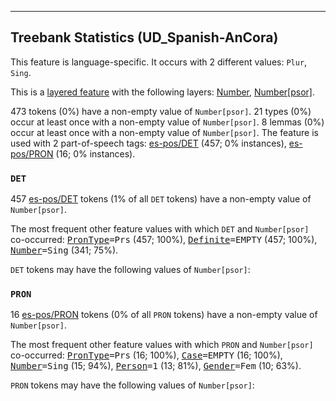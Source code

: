 

--------------------------------------------------------------------------------

## Treebank Statistics (UD_Spanish-AnCora)

This feature is language-specific.
It occurs with 2 different values: `Plur`, `Sing`.

This is a <a href="../../u/overview/feat-layers.html">layered feature</a> with the following layers: [Number](), [Number[psor]]().

473 tokens (0%) have a non-empty value of `Number[psor]`.
21 types (0%) occur at least once with a non-empty value of `Number[psor]`.
8 lemmas (0%) occur at least once with a non-empty value of `Number[psor]`.
The feature is used with 2 part-of-speech tags: [es-pos/DET]() (457; 0% instances), [es-pos/PRON]() (16; 0% instances).

### `DET`

457 [es-pos/DET]() tokens (1% of all `DET` tokens) have a non-empty value of `Number[psor]`.

The most frequent other feature values with which `DET` and `Number[psor]` co-occurred: <tt><a href="PronType.html">PronType</a>=Prs</tt> (457; 100%), <tt><a href="Definite.html">Definite</a>=EMPTY</tt> (457; 100%), <tt><a href="Number.html">Number</a>=Sing</tt> (341; 75%).

`DET` tokens may have the following values of `Number[psor]`:


### `PRON`

16 [es-pos/PRON]() tokens (0% of all `PRON` tokens) have a non-empty value of `Number[psor]`.

The most frequent other feature values with which `PRON` and `Number[psor]` co-occurred: <tt><a href="PronType.html">PronType</a>=Prs</tt> (16; 100%), <tt><a href="Case.html">Case</a>=EMPTY</tt> (16; 100%), <tt><a href="Number.html">Number</a>=Sing</tt> (15; 94%), <tt><a href="Person.html">Person</a>=1</tt> (13; 81%), <tt><a href="Gender.html">Gender</a>=Fem</tt> (10; 63%).

`PRON` tokens may have the following values of `Number[psor]`:


